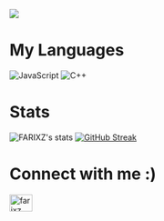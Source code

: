 
![](https://komarev.com/ghpvc/?username=farixz&style=flat-square&label=Profile+Views:)
# My Languages
![JavaScript](https://img.shields.io/badge/javascript-%23323330.svg?style=for-the-badge&logo=javascript&logoColor=%23F7DF1E)   ![C++](https://img.shields.io/badge/c++-%2300599C.svg?style=for-the-badge&logo=c%2B%2B&logoColor=white)

# Stats
![FARIXZ's stats](https://github-readme-stats.vercel.app/api?username=farixz&theme=github_dark&show_icons=true) [![GitHub Streak](https://streak-stats.demolab.com?user=farixz&theme=github-dark-blue&card_width=350)](https://git.io/streak-stats)

# Connect with me :)
<p align="left">
<a href="https://instagram.com/farixz" target="blank"><img align="center" src="https://raw.githubusercontent.com/rahuldkjain/github-profile-readme-generator/master/src/images/icons/Social/instagram.svg" alt="farixz" height="30" width="40" /></a>
</p>

